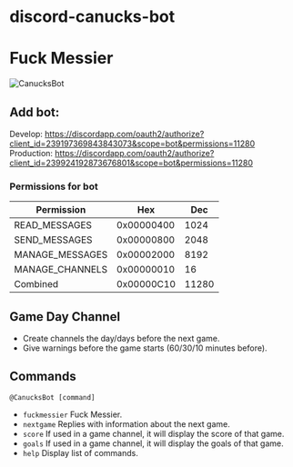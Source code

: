 # discord-canucks-bot
# Fuck Messier

![CanucksBot](https://cdn.discordapp.com/attachments/239331036364931073/239335602191990784/unknown.png)

## Add bot:

Develop: https://discordapp.com/oauth2/authorize?client_id=239197369843843073&scope=bot&permissions=11280
Production: https://discordapp.com/oauth2/authorize?client_id=239924192873676801&scope=bot&permissions=11280

### Permissions for bot

| Permission      | Hex        | Dec   |
|-----------------|------------|-------|
| READ_MESSAGES   | 0x00000400 | 1024  |
| SEND_MESSAGES   | 0x00000800 | 2048  |
| MANAGE_MESSAGES | 0x00002000 | 8192  |
| MANAGE_CHANNELS | 0x00000010 | 16    |
| Combined        | 0x00000C10 | 11280 |

## Game Day Channel
- Create channels the day/days before the next game.
- Give warnings before the game starts (60/30/10 minutes before).

## Commands
`@CanucksBot [command]`
- `fuckmessier` Fuck Messier.
- `nextgame` Replies with information about the next game.
- `score` If used in a game channel, it will display the score of that game.
- `goals` If used in a game channel, it will display the goals of that game.
- `help` Display list of commands.